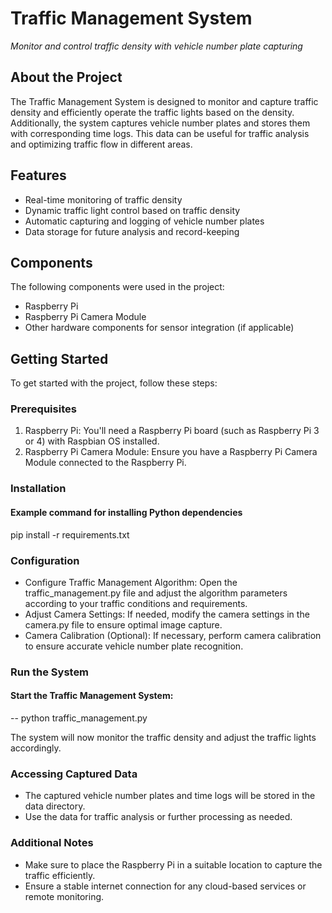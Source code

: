 # Traffic Management System

*Monitor and control traffic density with vehicle number plate capturing*

## About the Project

The Traffic Management System is designed to monitor and capture traffic density and efficiently operate the traffic lights based on the density. Additionally, the system captures vehicle number plates and stores them with corresponding time logs. This data can be useful for traffic analysis and optimizing traffic flow in different areas.

## Features

- Real-time monitoring of traffic density
- Dynamic traffic light control based on traffic density
- Automatic capturing and logging of vehicle number plates
- Data storage for future analysis and record-keeping

## Components

The following components were used in the project:

- Raspberry Pi
- Raspberry Pi Camera Module
- Other hardware components for sensor integration (if applicable)

## Getting Started

To get started with the project, follow these steps:

### Prerequisites

1. Raspberry Pi: You'll need a Raspberry Pi board (such as Raspberry Pi 3 or 4) with Raspbian OS installed.
2. Raspberry Pi Camera Module: Ensure you have a Raspberry Pi Camera Module connected to the Raspberry Pi.

### Installation

#### Example command for installing Python dependencies
pip install -r requirements.txt

### Configuration

- Configure Traffic Management Algorithm: Open the traffic_management.py file and adjust the algorithm parameters according to your traffic conditions and requirements.
- Adjust Camera Settings: If needed, modify the camera settings in the camera.py file to ensure optimal image capture.
- Camera Calibration (Optional): If necessary, perform camera calibration to ensure accurate vehicle number plate recognition.

### Run the System

#### Start the Traffic Management System:
-- python traffic_management.py

The system will now monitor the traffic density and adjust the traffic lights accordingly.

### Accessing Captured Data
- The captured vehicle number plates and time logs will be stored in the data directory.
- Use the data for traffic analysis or further processing as needed.

### Additional Notes
- Make sure to place the Raspberry Pi in a suitable location to capture the traffic efficiently.
- Ensure a stable internet connection for any cloud-based services or remote monitoring.
